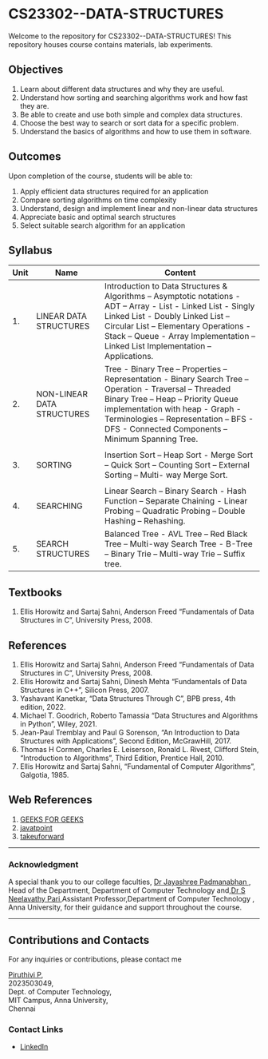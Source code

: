 # CS23302--DATA-STRUCTURES

Welcome to the repository for CS23302--DATA-STRUCTURES! This repository houses course contains materials, lab experiments.

## Objectives

1. Learn about different data structures and why they are useful.
2. Understand how sorting and searching algorithms work and how fast they are.
3. Be able to create and use both simple and complex data structures.
4. Choose the best way to search or sort data for a specific problem.
5. Understand the basics of algorithms and how to use them in software.

## Outcomes

Upon completion of the course, students will be able to:

1. Apply efficient data structures required for an application
2. Compare sorting algorithms on time complexity
3. Understand, design and implement linear and non-linear data structures
4. Appreciate basic and optimal search structures
5. Select suitable search algorithm for an application

## Syllabus

| Unit | Name                                 | Content                                                                                                                                                                                           |
| ------ | ------------------------------------ | ------------------------------------------------------------------------------------------------------------------------------------------------------------------------------------------------- |
| 1.     | LINEAR DATA STRUCTURES     | Introduction to Data Structures & Algorithms – Asymptotic notations - ADT – Array - List - Linked List - Singly Linked List - Doubly Linked List – Circular List – Elementary Operations - Stack – Queue - Array Implementation – Linked List Implementation – Applications.                                                                                   |
| 2.    | NON-LINEAR DATA STRUCTURES           | Tree - Binary Tree – Properties – Representation - Binary Search Tree – Operation - Traversal – Threaded Binary Tree – Heap – Priority Queue implementation with heap - Graph - Terminologies – Representation – BFS - DFS - Connected Components – Minimum Spanning Tree.
                                                          |
| 3.   | SORTING              | Insertion Sort – Heap Sort - Merge Sort – Quick Sort – Counting Sort – External Sorting – Multi- way Merge Sort. 
                                                          |
| 4.   | SEARCHING           | Linear Search – Binary Search - Hash Function – Separate Chaining - Linear Probing – Quadratic Probing – Double Hashing – Rehashing.                                                                                                             |
| 5.      |SEARCH STRUCTURES                     |Balanced Tree - AVL Tree – Red Black Tree – Multi-way Search Tree - B-Tree – Binary Trie – Multi-way Trie – Suffix tree.                                                                                                                                                                         |


## Textbooks
1. Ellis Horowitz and Sartaj Sahni, Anderson Freed “Fundamentals of Data Structures in C”, University Press, 2008.


## References

1. Ellis Horowitz and Sartaj Sahni, Anderson Freed “Fundamentals of Data Structures in C”, University Press, 2008.
2. Ellis Horowitz and Sartaj Sahni, Dinesh Mehta “Fundamentals of Data Structures in C++”, Silicon Press, 2007.
3. Yashavant Kanetkar, “Data Structures Through C”, BPB press, 4th edition, 2022.
4. Michael T. Goodrich, Roberto Tamassia “Data Structures and Algorithms in Python”, Wiley, 2021.
5. Jean-Paul Tremblay and Paul G Sorenson, “An Introduction to Data Structures with Applications”, Second Edition, McGrawHill, 2017.
6. Thomas H Cormen, Charles E. Leiserson, Ronald L. Rivest, Clifford Stein, “Introduction to Algorithms”, Third Edition, Prentice Hall, 2010.
7. Ellis Horowitz and Sartaj Sahni, “Fundamental of Computer Algorithms”, Galgotia, 1985.

## Web References


1. [GEEKS FOR GEEKS](https://www.geeksforgeeks.org/java/)
2. [javatpoint](https://www.javatpoint.com/java-tutorial)
3. [takeuforward](https://takeuforward.org/strivers-a2z-dsa-course/strivers-a2z-dsa-course-sheet-2/)

---

### Acknowledgment

A special thank you to our college faculties, [Dr Jayashree Padmanabhan ](https://annauniv.irins.org/profile/117763), Head of the Department, Department of Computer Technology and,[Dr S Neelavathy Pari](https://annauniv.irins.org/profile/117761),Assistant Professor,Department of Computer Technology ,  Anna University, for their guidance and support throughout the course.

---

## Contributions and Contacts

For any inquiries or contributions, please contact me

[Piruthivi P](mailto:vijaisuriam@gmail.com), <br>
2023503049, <br>
Dept. of Computer Technology, <br>
MIT Campus, Anna University, <br>
Chennai

### Contact Links

- [LinkedIn](https://www.linkedin.com/in/piruthivi-p-809934284/)

